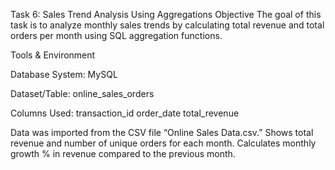 Task 6: Sales Trend Analysis Using Aggregations
Objective
The goal of this task is to analyze monthly sales trends by calculating total revenue and total orders per month using SQL aggregation functions.

Tools & Environment

Database System: MySQL

Dataset/Table: online_sales_orders

Columns Used:
transaction_id
order_date
total_revenue

Data was imported from the CSV file “Online Sales Data.csv.”
Shows total revenue and number of unique orders for each month.
Calculates monthly growth % in revenue compared to the previous month.
